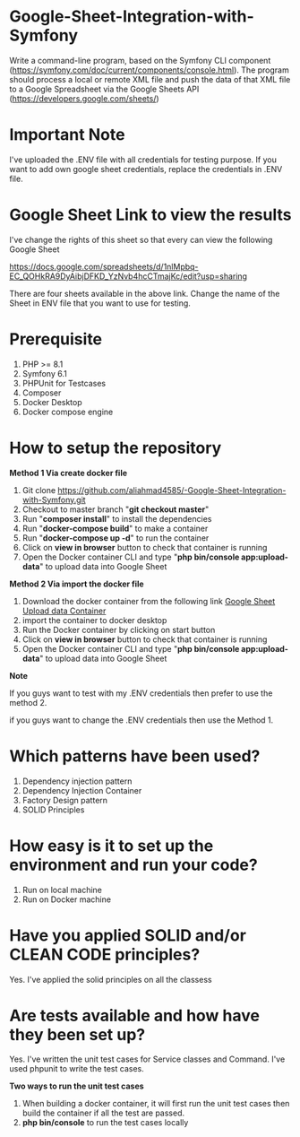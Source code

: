 # Google-Sheet-Integration-with-Symfony
Write a command-line program, based on the Symfony CLI component (https://symfony.com/doc/current/components/console.html). The program should process a local or remote XML file and push the data of that XML file to a Google Spreadsheet via the Google Sheets API (https://developers.google.com/sheets/)

# Important Note
I've uploaded the .ENV file with all credentials for testing purpose. If you want to add own google sheet credentials, replace the credentials in  .ENV file.

# Google Sheet Link to view the results
I've change the rights of this sheet so that every can view the following Google Sheet

https://docs.google.com/spreadsheets/d/1nlMpbq-EC_QOHkRA9DyAibjDFKD_YzNvb4hcCTmajKc/edit?usp=sharing

There are four sheets available in the above link. Change the name of the Sheet in ENV file that you want to use for testing.

# Prerequisite
 1. PHP >= 8.1
 2. Symfony 6.1
 3. PHPUnit for Testcases
 4. Composer
 5. Docker Desktop 
 6. Docker compose engine
 

# How to setup the repository

**Method 1 Via create docker file**
 1. Git clone https://github.com/aliahmad4585/-Google-Sheet-Integration-with-Symfony.git
 2. Checkout to master branch "**git checkout master**"
 3. Run "**composer install**" to install the dependencies
 4. Run "**docker-compose build**" to make a container
 5. Run "**docker-compose up -d**" to run the container
 6. Click on **view in browser** button to check that container is running
 7. Open the Docker container CLI and type "**php bin/console app:upload-data**" to upload data into Google Sheet

**Method 2 Via import the docker file**
 1. Download the docker container from the following link [Google Sheet Upload data Container](https://drive.google.com/file/d/1xM0_3IZGWSg284h_dHdKoXtv3m_aakq_/view?usp=sharing)
 2. import the container to docker desktop
 3. Run the Docker container by clicking on start button
 4. Click on **view in browser** button to check that container is running
 5. Open the Docker container CLI and type "**php bin/console app:upload-data**" to upload data into Google Sheet


**Note**

If you guys want to test with my .ENV credentials then prefer to use the method 2.

if you guys want to change the .ENV credentials then use the Method 1.



# Which patterns have been used?
 1. Dependency injection pattern
 2. Dependency Injection Container
 3. Factory Design pattern
 4. SOLID Principles
 
 # How easy is it to set up the environment and run your code?
  1. Run on local machine
  2. Run on Docker machine
 
# Have you applied SOLID and/or CLEAN CODE principles?
Yes. I've applied the solid principles on all the classess

# Are tests available and how have they been set up?
Yes. I've written the unit test cases for Service classes and Command. I've used phpunit to write the test cases.

**Two ways to run the unit test cases**
1. When building a docker container, it will first run the unit test cases then build the container if all the test are passed.
2. **php bin/console** to run the test cases locally
